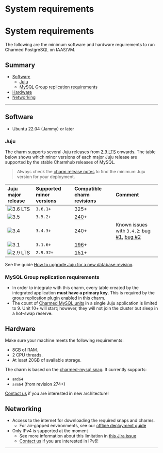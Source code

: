 
# System requirements

# System requirements

The following are the minimum software and hardware requirements to run Charmed PostgreSQL on IAAS/VM.

## Summary

* [Software](#software)
  * [Juju](#juju)
  * [MySQL Group replication requirements](#mysql-group-replication-requirements)
* [Hardware](#hardware)
* [Networking](#networking)

---

## Software
* Ubuntu 22.04 (Jammy) or later

### Juju

The charm supports several Juju releases from [2.9 LTS](https://juju.is/docs/juju/roadmap#juju-juju-29) onwards. The table below shows which minor versions of each major Juju release are supported by the stable Charmhub releases of MySQL. 
> Always check the [charm release notes](/reference/releases) to find the minimum Juju version for your deployment.

| Juju major release | Supported minor versions | Compatible charm revisions |Comment |
|:--------|:-----|:-----|:-----|
| ![3.6 LTS] | `3.6.1+` | 325+ |     |
| ![3.5] | `3.5.2+` | [240]+ |     |
| ![3.4] | `3.4.3+` | [240]+ | Known issues with `3.4.2`: [bug #1](https://bugs.launchpad.net/juju/+bug/2065284), [bug #2](https://bugs.launchpad.net/juju/+bug/2064772)   |
| ![3.1] | `3.1.6+` | [196]+ |     |
| ![2.9 LTS] | `2.9.32+` | [151]+ |     |

See the guide [How to upgrade Juju for a new database revision](/how-to-guides/upgrade/upgrade-juju).

### MySQL Group replication requirements
* In order to integrate with this charm, every table created by the integrated application **must have a primary key**. This is required by the [group replication plugin](https://dev.mysql.com/doc/refman/8.0/en/group-replication-requirements.html) enabled in this charm.
* The count of [Charmed MySQL units](https://dev.mysql.com/doc/refman/8.0/en/group-replication-limitations.html) in a single Juju application is limited to 9. Unit 10+ will start; however, they will not join the cluster but sleep in a hot-swap reserve.

## Hardware

Make sure your machine meets the following requirements:
- 8GB of RAM.
- 2 CPU threads.
- At least 20GB of available storage.

The charm is based on the [charmed-mysql snap](https://snapcraft.io/charmed-mysql). It currently supports:
* `amd64`
* `arm64` (from revision 274+)

 [Contact us](/reference/contacts) if you are interested in new architecture!

## Networking
* Access to the internet for downloading the required snaps and charms.
  * For air-gapped environments, see our [offline deployment guide](/how-to-guides/deploy/air-gapped)
* Only IPv4 is supported at the moment
  * See more information about this limitation in [this Jira issue](https://warthogs.atlassian.net/browse/DPE-4695)
  * [Contact us](/reference/contacts) if you are interested in IPv6!


<!-- BADGES -->
[2.9 LTS]: https://img.shields.io/badge/2.9_LTS-%23E95420?label=Juju
[3.1]: https://img.shields.io/badge/3.1-%23E95420?label=Juju
[3.4]: https://img.shields.io/badge/3.4-%23E95420?label=Juju
[3.5]: https://img.shields.io/badge/3.5-%23E95420?label=Juju
[3.6 LTS]: https://img.shields.io/badge/3.6_LTS-%23E95420?label=Juju

<!-- LINKS -->
[240]: /
[196]: /
[151]: /

-------------------------

